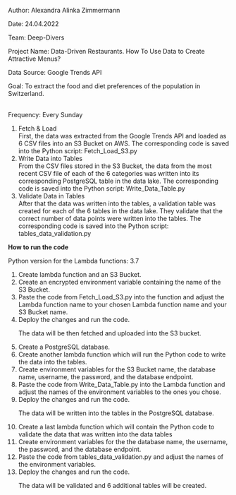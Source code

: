 <p>Author: Alexandra Alinka Zimmermann</p>
<p>Date: 24.04.2022</p>
<p>Team: Deep-Divers</p>
<p>Project Name: Data-Driven Restaurants. How To Use Data to Create Attractive Menus?</p>

<p>Data Source: Google Trends API</p>
Goal: To extract the food and diet preferences of the population in Switzerland.
<p></p><br>Frequency: Every Sunday</>
<ol>
<li>Fetch & Load<br/>
First, the data was extracted from the Google Trends API and loaded as 6 CSV files into an S3 Bucket on AWS.
The corresponding code is saved into the Python script: Fetch_Load_S3.py</li>
<li>Write Data into Tables<br>
From the CSV files stored in the S3 Bucket, the data from the most recent CSV file of each of the 6 categories was written into its corresponding PostgreSQL table in the data lake.
The corresponding code is saved into the Python script: Write_Data_Table.py</li>
<li>Validate Data in Tables<br/>
After that the data was written into the tables, a validation table was created for each of the 6 tables in the data lake. They validate that the correct number of data points were written into the tables.
The corresponding code is saved into the Python script: tables_data_validation.py</li>
</ol>

<p><b>How to run the code </b></p>
Python version for the Lambda functions: 3.7

<ol>
<li>Create lambda function and an S3 Bucket.</li>
<li>Create an encrypted environment variable containing the name of the S3 Bucket.</li>
<li>Paste the code from Fetch_Load_S3.py into the function and adjust the Lambda function name to your chosen Lambda function name and your S3 Bucket name.</li>
<li>Deploy the changes and run the code.<br/></li>


The data will be then fetched and uploaded into the S3 bucket.

<li>Create a PostgreSQL database.</li>
<li>Create another lambda function which will run the Python code to write the data into the tables.</li>
<li>Create environment variables for the S3 Bucket name, the database name, username, the password, and the database endpoint.</li>
<li>Paste the code from Write_Data_Table.py into the Lambda function and adjust the names of the environment variables to the ones you chose.</li>
<li>Deploy the changes and run the code.</li>

The data will be written into the tables in the PostgreSQL database.

<li>Create a last lambda function which will contain the Python code to validate the data that was written into the data tables</li>
<li>Create environment variables for the the database name, the username, the password, and the database endpoint.</li>
<li>Paste the code from tables_data_validation.py and adjust the names of the environment variables.</li>
<li>Deploy the changes and run the code.</li>


The data will be validated and 6 additional tables will be created.
</ol>
